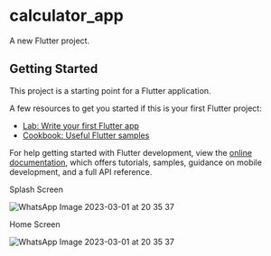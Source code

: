 # calculator_app

A new Flutter project.

## Getting Started

This project is a starting point for a Flutter application.

A few resources to get you started if this is your first Flutter project:

- [Lab: Write your first Flutter app](https://docs.flutter.dev/get-started/codelab)
- [Cookbook: Useful Flutter samples](https://docs.flutter.dev/cookbook)

For help getting started with Flutter development, view the
[online documentation](https://docs.flutter.dev/), which offers tutorials,
samples, guidance on mobile development, and a full API reference.

Splash Screen


![WhatsApp Image 2023-03-01 at 20 35 37](https://user-images.githubusercontent.com/120441699/222187360-47e592df-6978-481e-800c-6571c0db6691.jpg)



Home Screen

![WhatsApp Image 2023-03-01 at 20 35 37](https://user-images.githubusercontent.com/120441699/222187719-1d1f3d76-073f-4de3-977f-64ac3253ebce.jpg)
